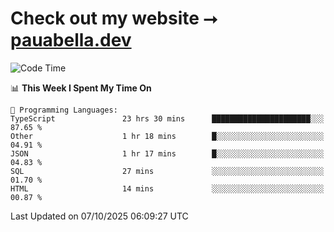 # Check out my website ⭢ [pauabella.dev](https://pauabella.dev)

<!--START_SECTION:waka-->
![Code Time](http://img.shields.io/badge/Code%20Time-4%2C879%20hrs%2041%20mins-blue)

📊 **This Week I Spent My Time On** 

```text
💬 Programming Languages: 
TypeScript               23 hrs 30 mins      ██████████████████████░░░   87.65 % 
Other                    1 hr 18 mins        █░░░░░░░░░░░░░░░░░░░░░░░░   04.91 % 
JSON                     1 hr 17 mins        █░░░░░░░░░░░░░░░░░░░░░░░░   04.83 % 
SQL                      27 mins             ░░░░░░░░░░░░░░░░░░░░░░░░░   01.70 % 
HTML                     14 mins             ░░░░░░░░░░░░░░░░░░░░░░░░░   00.87 % 
```


 Last Updated on 07/10/2025 06:09:27 UTC
<!--END_SECTION:waka-->
